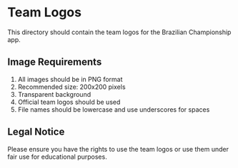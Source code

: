 # Team Logos

This directory should contain the team logos for the Brazilian Championship app.

## Image Requirements

1. All images should be in PNG format
2. Recommended size: 200x200 pixels
3. Transparent background
4. Official team logos should be used
5. File names should be lowercase and use underscores for spaces

## Legal Notice

Please ensure you have the rights to use the team logos or use them under fair use for educational purposes.
